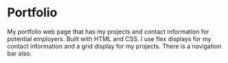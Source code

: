 # Portfolio
My portfolio web page that has my projects and contact information for potential employers. Built with HTML and CSS. I use flex displays for my contact information and a grid display for my projects. There is a navigation bar also.
